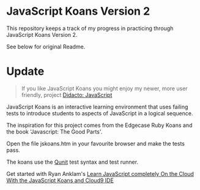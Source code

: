# JavaScript Koans Version 2
This repository keeps a track of my progress in practicing through JavaScript Koans Version 2.

See below for original Readme.

Update
======

> If you like JavaScript Koans you might enjoy my newer, more user friendly, project [Didacto: JavaScript](http://javascript.didacto.net/)

JavaScript Koans is an interactive learning environment that uses failing tests to introduce students to aspects of JavaScript in a logical sequence. 

The inspiration for this project comes from the Edgecase Ruby Koans and the book 'Javascript: The Good Parts'.

Open the file jskoans.htm in your favourite browser and make the tests pass.

The koans use the [Qunit](http://qunitjs.com/) test syntax and test runner. 

Get started with Ryan Anklam's [Learn JavaScript completely On the Cloud With the JavaScript Koans and Cloud9 IDE](http://blog.bittersweetryan.com/2011/08/learn-some-javascript-completely-on.html)
